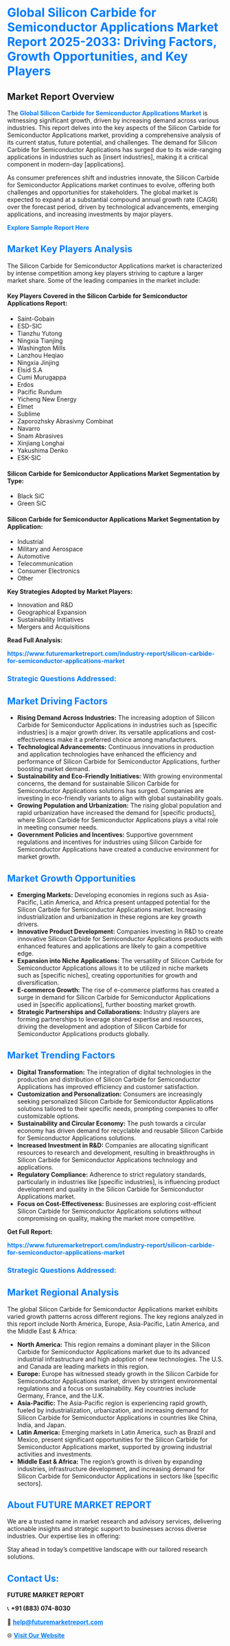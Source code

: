 <h1 style="color: #007BFF;">Global Silicon Carbide for Semiconductor Applications Market Report 2025-2033: Driving Factors, Growth Opportunities, and Key Players</h1>

<section id="overview">
<h2>Market Report Overview</h2>
<p>The <a href="https://www.futuremarketreport.com/industry-report/silicon-carbide-for-semiconductor-applications-market" style="color: #007BFF; text-decoration: none;"><strong>Global Silicon Carbide for Semiconductor Applications Market</strong></a> is witnessing significant growth, driven by increasing demand across various industries. This report delves into the key aspects of the Silicon Carbide for Semiconductor Applications market, providing a comprehensive analysis of its current status, future potential, and challenges. The demand for Silicon Carbide for Semiconductor Applications has surged due to its wide-ranging applications in industries such as [insert industries], making it a critical component in modern-day [applications].</p>
<p>As consumer preferences shift and industries innovate, the Silicon Carbide for Semiconductor Applications market continues to evolve, offering both challenges and opportunities for stakeholders. The global market is expected to expand at a substantial compound annual growth rate (CAGR) over the forecast period, driven by technological advancements, emerging applications, and increasing investments by major players.</p>
</section>

<section id="overview">
<p><a href="https://www.futuremarketreport.com/request-sample/reportId=114965" style="color: #007BFF; text-decoration: none;"><strong>Explore Sample Report Here</strong></a></p>
</section>

<section id="key-players">
<h2 style="color: #007BFF;">Market Key Players Analysis</h2>
<p>The Silicon Carbide for Semiconductor Applications market is characterized by intense competition among key players striving to capture a larger market share. Some of the leading companies in the market include:</p>
<h4>Key Players Covered in the Silicon Carbide for Semiconductor Applications Report:</h4>
<ul><li>Saint-Gobain</li><li>ESD-SIC</li><li>Tianzhu Yutong</li><li>Ningxia Tianjing</li><li>Washington Mills</li><li>Lanzhou Heqiao</li><li>Ningxia Jinjing</li><li>Elsid S.A</li><li>Cumi Murugappa</li><li>Erdos</li><li>Pacific Rundum</li><li>Yicheng New Energy</li><li>Elmet</li><li>Sublime</li><li>Zaporozhsky Abrasivny Combinat</li><li>Navarro</li><li>Snam Abrasives</li><li>Xinjiang Longhai</li><li>Yakushima Denko</li><li>ESK-SIC</li></ul>
<h4>Silicon Carbide for Semiconductor Applications Market Segmentation by Type:</h4>
<ul><li>Black SiC</li><li>Green SiC</li></ul>

<h4>Silicon Carbide for Semiconductor Applications Market Segmentation by Application:</h4>
<ul><li>Industrial</li><li>Military and Aerospace</li><li>Automotive</li><li>Telecommunication</li><li>Consumer Electronics</li><li>Other</li></ul>
<p><strong>Key Strategies Adopted by Market Players:</strong></p>
<ul>
<li>Innovation and R&D</li>
<li>Geographical Expansion</li>
<li>Sustainability Initiatives</li>
<li>Mergers and Acquisitions</li>
</ul>
</section>

<section>
<p><strong>Read Full Analysis: </strong></p><a href="https://www.futuremarketreport.com/industry-report/silicon-carbide-for-semiconductor-applications-market" style="color: #007BFF; text-decoration: none;"><strong>https://www.futuremarketreport.com/industry-report/silicon-carbide-for-semiconductor-applications-market</strong></a>
<h3 style="color: #007BFF;">Strategic Questions Addressed:</h3>
</section>

<section id="driving-factors">
<h2 style="color: #007BFF;">Market Driving Factors</h2>
<ul>
<li><strong>Rising Demand Across Industries:</strong> The increasing adoption of Silicon Carbide for Semiconductor Applications in industries such as [specific industries] is a major growth driver. Its versatile applications and cost-effectiveness make it a preferred choice among manufacturers.</li>
<li><strong>Technological Advancements:</strong> Continuous innovations in production and application technologies have enhanced the efficiency and performance of Silicon Carbide for Semiconductor Applications, further boosting market demand.</li>
<li><strong>Sustainability and Eco-Friendly Initiatives:</strong> With growing environmental concerns, the demand for sustainable Silicon Carbide for Semiconductor Applications solutions has surged. Companies are investing in eco-friendly variants to align with global sustainability goals.</li>
<li><strong>Growing Population and Urbanization:</strong> The rising global population and rapid urbanization have increased the demand for [specific products], where Silicon Carbide for Semiconductor Applications plays a vital role in meeting consumer needs.</li>
<li><strong>Government Policies and Incentives:</strong> Supportive government regulations and incentives for industries using Silicon Carbide for Semiconductor Applications have created a conducive environment for market growth.</li>
</ul>
</section>

<section id="growth-opportunities">
<h2 style="color: #007BFF;">Market Growth Opportunities</h2>
<ul>
<li><strong>Emerging Markets:</strong> Developing economies in regions such as Asia-Pacific, Latin America, and Africa present untapped potential for the Silicon Carbide for Semiconductor Applications market. Increasing industrialization and urbanization in these regions are key growth drivers.</li>
<li><strong>Innovative Product Development:</strong> Companies investing in R&D to create innovative Silicon Carbide for Semiconductor Applications products with enhanced features and applications are likely to gain a competitive edge.</li>
<li><strong>Expansion into Niche Applications:</strong> The versatility of Silicon Carbide for Semiconductor Applications allows it to be utilized in niche markets such as [specific niches], creating opportunities for growth and diversification.</li>
<li><strong>E-commerce Growth:</strong> The rise of e-commerce platforms has created a surge in demand for Silicon Carbide for Semiconductor Applications used in [specific applications], further boosting market growth.</li>
<li><strong>Strategic Partnerships and Collaborations:</strong> Industry players are forming partnerships to leverage shared expertise and resources, driving the development and adoption of Silicon Carbide for Semiconductor Applications products globally.</li>
</ul>
</section>

<section id="trending-factors">
<h2 style="color: #007BFF;">Market Trending Factors</h2>
<ul>
<li><strong>Digital Transformation:</strong> The integration of digital technologies in the production and distribution of Silicon Carbide for Semiconductor Applications has improved efficiency and customer satisfaction.</li>
<li><strong>Customization and Personalization:</strong> Consumers are increasingly seeking personalized Silicon Carbide for Semiconductor Applications solutions tailored to their specific needs, prompting companies to offer customizable options.</li>
<li><strong>Sustainability and Circular Economy:</strong> The push towards a circular economy has driven demand for recyclable and reusable Silicon Carbide for Semiconductor Applications solutions.</li>
<li><strong>Increased Investment in R&D:</strong> Companies are allocating significant resources to research and development, resulting in breakthroughs in Silicon Carbide for Semiconductor Applications technology and applications.</li>
<li><strong>Regulatory Compliance:</strong> Adherence to strict regulatory standards, particularly in industries like [specific industries], is influencing product development and quality in the Silicon Carbide for Semiconductor Applications market.</li>
<li><strong>Focus on Cost-Effectiveness:</strong> Businesses are exploring cost-efficient Silicon Carbide for Semiconductor Applications solutions without compromising on quality, making the market more competitive.</li>
</ul>
</section>

<section>
<p><strong>Get Full Report: </strong></p><a href="https://www.futuremarketreport.com/industry-report/silicon-carbide-for-semiconductor-applications-market" style="color: #007BFF; text-decoration: none;"><strong>https://www.futuremarketreport.com/industry-report/silicon-carbide-for-semiconductor-applications-market</strong></a>
<h3 style="color: #007BFF;">Strategic Questions Addressed:</h3>
</section>


<section id="regional-analysis">
<h2 style="color: #007BFF;">Market Regional Analysis</h2>
<p>The global Silicon Carbide for Semiconductor Applications market exhibits varied growth patterns across different regions. The key regions analyzed in this report include North America, Europe, Asia-Pacific, Latin America, and the Middle East & Africa:</p>
<ul>
<li><strong>North America:</strong> This region remains a dominant player in the Silicon Carbide for Semiconductor Applications market due to its advanced industrial infrastructure and high adoption of new technologies. The U.S. and Canada are leading markets in this region.</li>
<li><strong>Europe:</strong> Europe has witnessed steady growth in the Silicon Carbide for Semiconductor Applications market, driven by stringent environmental regulations and a focus on sustainability. Key countries include Germany, France, and the U.K.</li>
<li><strong>Asia-Pacific:</strong> The Asia-Pacific region is experiencing rapid growth, fueled by industrialization, urbanization, and increasing demand for Silicon Carbide for Semiconductor Applications in countries like China, India, and Japan.</li>
<li><strong>Latin America:</strong> Emerging markets in Latin America, such as Brazil and Mexico, present significant opportunities for the Silicon Carbide for Semiconductor Applications market, supported by growing industrial activities and investments.</li>
<li><strong>Middle East & Africa:</strong> The region’s growth is driven by expanding industries, infrastructure development, and increasing demand for Silicon Carbide for Semiconductor Applications in sectors like [specific sectors].</li>
</ul>
</section>

<footer>
<h2 style="color: #007BFF;">About FUTURE MARKET REPORT</h2>
<p>We are a trusted name in market research and advisory services, delivering actionable insights and strategic support to businesses across diverse industries. Our expertise lies in offering:</p>

<p>Stay ahead in today’s competitive landscape with our tailored research solutions.</p>

<h2 style="color: #007BFF;">Contact Us:</h2>
<p><strong>FUTURE MARKET REPORT</strong></p>
<p>📞 <strong>+91 (883) 074-8030</strong></p>
<p>📧 <strong><a href="mailto:help@futuremarketreport.com" style="color: #007BFF;">help@futuremarketreport.com</a></strong></p>
<p>🌐 <strong><a href="https://www.futuremarketreport.com/" style="color: #007BFF;">Visit Our Website</a></strong></p>
</footer>
